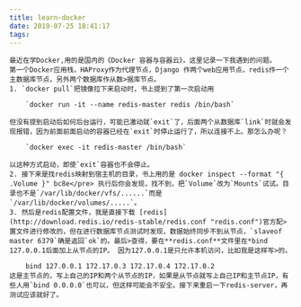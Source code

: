 ```yaml
---
title: learn-docker
date: 2019-07-25 18:41:17
tags:
---
```

    最近在学Docker,用的是国内的《Docker 容器与容器云》，这里记录一下我遇到的问题。
    第一个Docker应用栈，HAProxy作为代理节点，Django 作两个web应用节点，redis作一个主数据库节点，另外两个数据库作从数>据库节点。
    1. `docker pull`把镜像拉下来启动时，书上提到了第一次启动用

        `docker run -it --name redis-master redis /bin/bash`

    但没有提到启动后如何后台运行，可能已激动就`exit`了，后面两个从数据库`link`时就会发现报错，因为前面前面启动的容器已经在`exit`时停止运行了，所以连接不上。那怎么办呢？

        `docker exec -it redis-master /bin/bash`

    以这种方式启动，即使`exit`容器也不会停止。
    2. 接下来是找redis映射到宿主机的目录，书上用的是 docker inspect --format "{ .Volume }" bc8e</pre> 执行后你会发现，找不到，把`Volume`改为`Mounts`试试。目录也不是`/var/lib/docker/vfs/......`而是`/var/lib/docker/volumes/.....`。
    3. 然后是redis配置文件，我是直接下载 [redis](http://download.redis.io/redis-stable/redis.conf "redis.conf")官方配>置文件进行修改的，但在进行数据库节点测试时发现，数据始终同步不到从节点，`slaveof master 6379`确是返回`ok`的。最后>查得，要在**redis.conf**文件里在*bind 127.0.0.1后面加上从节点的IP。 因为127.0.0.1是只允许本机访问，比如我是这样写>的。

        bind 127.0.0.1 172.17.0.3 172.17.0.4 172.17.0.2
    这是主节点的，写上自己的IP和两个从节点的IP，如果是从节点就写上自己IP和主节点IP，有些人用`bind 0.0.0.0`也可以，但这样可能会不安全。接下来重启一下redis-server，再测试应该就好了。
